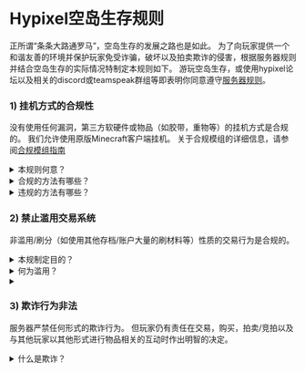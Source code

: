# Hypixel空岛生存规则
正所谓“条条大路通罗马”，空岛生存的发展之路也是如此。
为了向玩家提供一个和谐友善的环境并保护玩家免受诈骗，破坏以及拍卖欺诈的侵害，根据服务器规则并结合空岛生存的实际情况特制定本规则如下。
游玩空岛生存，或使用hypixel论坛以及相关的discord或teamspeak群组等即表明你同意遵守[服务器规则](https://hypixel.net/rules/)。  


### 1) **挂机方式的合规性**
没有使用任何漏洞，第三方软硬件或物品（如胶带，重物等）的挂机方式是合规的。
我们允许使用原版Minecraft客户端挂机。
关于合规模组的详细信息，请参阅[合规模组指南](https://hypixel.net/threads/guide-allowed-modifications.345453/)
<details>
<summary>本规则何意？</summary>
你在单人/多人空岛上所使用的挂机方法必须为下列合规方法之一。
  
请注意服务器有检测并移除非活跃玩家的机制。
</details>
<details>
<summary>合规的方法有哪些？</summary>
允许的挂机方法均可使用原版客户端实现，但如果玩家被发现在挂机时仍能“主动的”收集资源，升级技能或移动位置，那么就会被封禁。
<p><ins> 允许的挂机方法： </ins></p>
  站在岛上不动
  挂机池
  矿车系统
  使用了原版特性的挂机农场(*例如原版的仙人掌农场*)
</details>
<details>
<summary>违规的方法有哪些？</summary>
违规的挂机方法均由第三方方式实现且无法使用原版客户端实现。
下面是违规的方法的几个例子
#### <p><ins>禁止使用的挂机方法：</ins></p>
  连点器
  将鼠标虚接以在挂机时继续与服务器互动
  利用非法硬件进行非法互动
  宏
  使用了第三方方式与服务器互动的挂机池/矿车系统
  脚本
  用重物压住/用胶布粘住鼠标按键
</details>

### 2) **禁止滥用交易系统**
非滥用/刷分（如使用其他存档/账户大量的刷材料等）性质的交易行为是合规的。
<details>
<summary>本规制定目的？</summary>
为了促进空岛生存向着健康的方向发展，我们严禁一切刷分或滥用性质的交易行为。为此我们对玩家间的交易行为进行审查。
</details>
<details>
<summary>何为滥用？</summary>
我们对玩家间的交易行为有一些预估与限制，
若某一交易行为的目的是为了使某一存档/账户/COOP谋取不正当的利益则该交易行为即为滥用/刷分。
  #### <p><ins>例子：</ins></p>
  档案刷分 - 频繁利用某一存档获取并转移大量资源至另一存档/账户/COOP
  以另一游戏物品换取空岛生存的资源 - 
</details>

<details>
<summary>   </summary>

</details>

### 3) **欺诈行为非法**
服务器严禁任何形式的欺诈行为。
但玩家仍有责任在交易，购买，拍卖/竞拍以及与其他玩家以其他形式进行物品相关的互动时作出明智的决定。
<details>
<summary>什么是欺诈？</summary>

</details>


